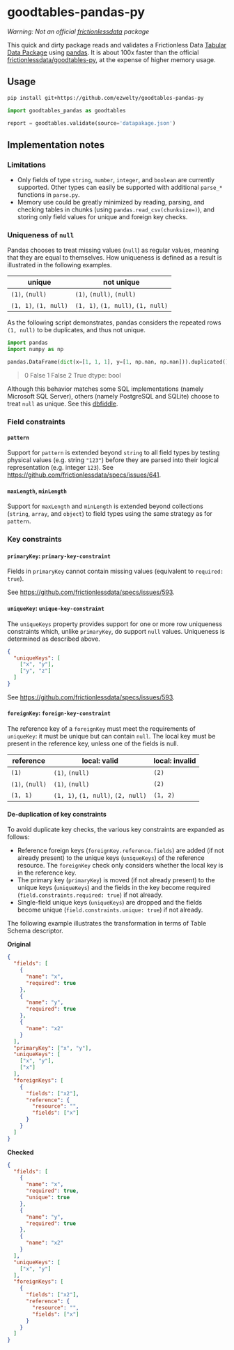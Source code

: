# goodtables-pandas-py
_Warning: Not an official [frictionlessdata](https://github.com/frictionlessdata) package_

This quick and dirty package reads and validates a Frictionless Data [Tabular Data Package](https://frictionlessdata.io/specs/tabular-data-package/) using [pandas](https://github.com/pandas-dev/pandas). It is about 100x faster than the official [frictionlessdata/goodtables-py](https://github.com/frictionlessdata/goodtables-py), at the expense of higher memory usage.

## Usage

```bash
pip install git+https://github.com/ezwelty/goodtables-pandas-py
```

```python
import goodtables_pandas as goodtables

report = goodtables.validate(source='datapakage.json')
```

## Implementation notes

### Limitations

- Only fields of type `string`, `number`, `integer`, and `boolean` are currently supported. Other types can easily be supported with additional `parse_*` functions in `parse.py`.
- Memory use could be greatly minimized by reading, parsing, and checking tables in chunks (using `pandas.read_csv(chunksize=)`), and storing only field values for unique and foreign key checks.

### Uniqueness of `null`

Pandas chooses to treat missing values (`null`) as regular values, meaning that they are equal to themselves. How uniqueness is defined as a result is illustrated in the following examples.

| unique | not unique |
| --- | --- |
| `(1)`, `(null)` | `(1)`, `(null)`, `(null)` |
| `(1, 1)`, `(1, null)` | `(1, 1)`, `(1, null)`, `(1, null)` |

As the following script demonstrates, pandas considers the repeated rows `(1, null)` to be duplicates, and thus not unique.

```python
import pandas
import numpy as np

pandas.DataFrame(dict(x=[1, 1, 1], y=[1, np.nan, np.nan])).duplicated()
```

> 0 False
1 False
2 True
dtype: bool

Although this behavior matches some SQL implementations (namely Microsoft SQL Server), others (namely PostgreSQL and SQLite) choose to treat `null` as unique. See this [dbfiddle](https://dbfiddle.uk/?rdbms=postgres_12&fiddle=8b23d68d139a715e003fe4b012e43e6a).

### Field constraints

#### `pattern`

Support for `pattern` is extended beyond `string` to all field types by testing physical values (e.g. string `"123"`) before they are parsed into their logical representation (e.g. integer `123`). See https://github.com/frictionlessdata/specs/issues/641.

#### `maxLength`, `minLength`

Support for `maxLength` and `minLength` is extended beyond collections (`string`, `array`, and `object`) to field types using the same strategy as for `pattern`.

### Key constraints

#### `primaryKey`: `primary-key-constraint`

Fields in `primaryKey` cannot contain missing values (equivalent to `required: true`).

See https://github.com/frictionlessdata/specs/issues/593.

#### `uniqueKey`: `unique-key-constraint`

The `uniqueKeys` property provides support for one or more row uniqueness
constraints which, unlike `primaryKey`, do support `null` values. Uniqueness is determined as described above.

```json
{
  "uniqueKeys": [
    ["x", "y"],
    ["y", "z"]
  ]
}
```

See https://github.com/frictionlessdata/specs/issues/593.

#### `foreignKey`: `foreign-key-constraint`

The reference key of a `foreignKey` must meet the requirements of `uniqueKey`: it must be unique but can contain `null`. The local key must be present in the reference key, unless one of the fields is null.

| reference | local: valid | local: invalid |
| --- | --- | --- |
| `(1)` | `(1)`, `(null)` | `(2)` |
| `(1)`, `(null)` | `(1)`, `(null)` | `(2)` |
| `(1, 1)` | `(1, 1)`, `(1, null)`, `(2, null)` | `(1, 2)`

#### De-duplication of key constraints

To avoid duplicate key checks, the various key constraints are expanded as follows:

- Reference foreign keys (`foreignKey.reference.fields`) are added (if not already present) to the unique keys (`uniqueKeys`) of the reference resource. The `foreignKey` check only considers whether the local key is in the reference key.
- The primary key (`primaryKey`) is moved (if not already present) to the unique keys (`uniqueKeys`) and the fields in the key become required (`field.constraints.required: true`) if not already.
- Single-field unique keys (`uniqueKeys`) are dropped and the fields become unique (`field.constraints.unique: true`) if not already.

The following example illustrates the transformation in terms of Table Schema descriptor.

**Original**

```json
{
  "fields": [
    {
      "name": "x",
      "required": true
    },
    {
      "name": "y",
      "required": true
    },
    {
      "name": "x2"
    }
  ],
  "primaryKey": ["x", "y"],
  "uniqueKeys": [
    ["x", "y"],
    ["x"]
  ],
  "foreignKeys": [
    {
      "fields": ["x2"],
      "reference": {
        "resource": "",
        "fields": ["x"]
      }
    }
  ]
}
```

**Checked**

```json
{
  "fields": [
    {
      "name": "x",
      "required": true,
      "unique": true
    },
    {
      "name": "y",
      "required": true
    },
    {
      "name": "x2"
    }
  ],
  "uniqueKeys": [
    ["x", "y"]
  ],
  "foreignKeys": [
    {
      "fields": ["x2"],
      "reference": {
        "resource": "",
        "fields": ["x"]
      }
    }
  ]
}
```
